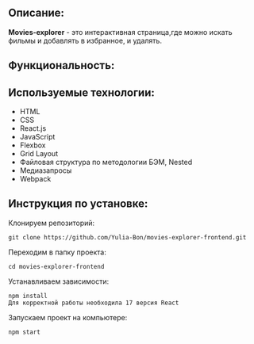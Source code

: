 ## Описание:
**Movies-explorer** - это интерактивная страница,где можно искать фильмы и добавлять в избранное, и удалять.

## Функциональность:

## Используемые технологии:
* HTML
* CSS
* React.js
* JavaScript
* Flexbox
* Grid Layout
* Файловая структура по методологии БЭМ, Nested
* Медиазапросы
* Webpack

## Инструкция по установке:
Клонируем репозиторий:
```
git clone https://github.com/Yulia-Bon/movies-explorer-frontend.git
```
Переходим в папку проекта:
```
cd movies-explorer-frontend
```
Устанавливаем зависимости:
```
npm install
Для корректной работы необходила 17 версия React
```
Запускаем проект на компьютере:
```
npm start
```

